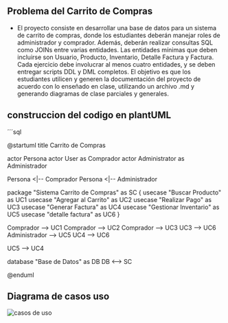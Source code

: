 ## Problema del Carrito de Compras

- El proyecto consiste en desarrollar una base de datos para un sistema de carrito de compras, donde los
estudiantes deberán manejar roles de administrador y comprador. Además, deberán realizar consultas SQL
como JOINs entre varias entidades. Las entidades mínimas que deben incluirse son Usuario, Producto,
Inventario, Detalle Factura y Factura. Cada ejercicio debe involucrar al menos cuatro entidades, y se deben
entregar scripts DDL y DML completos. El objetivo es que los estudiantes utilicen y generen la
documentación del proyecto de acuerdo con lo enseñado en clase, utilizando un archivo .md y generando
diagramas de clase parciales y generales.


## construccion del codigo en plantUML

´´´sql

@startuml
title Carrito de Compras

actor Persona
actor User as Comprador
actor Administrator as Administrador

Persona <|-- Comprador
Persona <|-- Administrador

package "Sistema Carrito de Compras" as SC {
    usecase "Buscar Producto" as UC1
    usecase "Agregar al Carrito" as UC2
    usecase "Realizar Pago" as UC3
    usecase "Generar Factura" as UC4
    usecase "Gestionar Inventario" as UC5
    usecase "detalle factura" as UC6
}

Comprador --> UC1
Comprador --> UC2
Comprador --> UC3
UC3 --> UC6
Administrador --> UC5
UC4 --> UC6

UC5 --> UC4

database "Base de Datos" as DB
DB <--> SC


@enduml

## Diagrama de casos uso

![casos de uso](\out\caso_de_usoUML)
